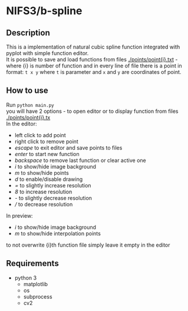 # NIFS3/b-spline

## Description
This is a implementation of natural cubic spline function integrated with pyplot with simple function editor.   
It is possible to save and load functions from files [./points/point{i}.txt](./points) - where {i} is number of function and in every line of file there is a point in format: `t x y` where `t` is parameter and `x` and `y` are coordinates of point.  

## How to use
Run `python main.py`  
you will have 2 options - to open editor or to display function from files [./points/point{i}.tx](./points)   
In the editor:
* left click to add point
* right click to remove point
* _escape_ to exit editor and save points to files
* _enter_ to start new function
* _backspace_ to remove last function or clear active one
* _i_ to show/hide image background
* _m_ to show/hide points
* _d_ to enable/disable drawing
* _=_ to slightly increase resolution
* _8_ to increase resolution
* _-_ to slightly decrease resolution
* _/_ to decrease resolution
  
In preview:
* _i_ to show/hide image background
* _m_ to show/hide interpolation points

to not overwrite {i}th function file simply leave it empty in the editor

## Requirements
* python 3
    * matplotlib
    * os
    * subprocess
    * cv2


